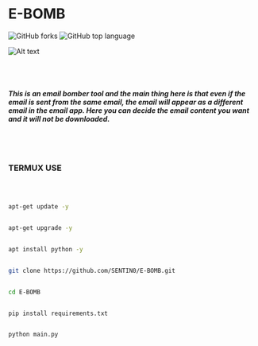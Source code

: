 # E-BOMB
<img alt="GitHub forks" src="https://img.shields.io/github/forks/SENTIN0/E-BOMB?style=social">
<img alt="GitHub top language" src="https://img.shields.io/github/languages/top/SENTIN0/E-BOMB">

![Alt text](.src/Img01.jpg)


<br>
<br>

##### This is an email bomber tool and the main thing here is that even if the email is sent from the same email, the email will appear as a different email in the email app.  Here you can decide the email content you want and it will not be downloaded.

<br>
<br>

### TERMUX USE
<br>

```bash

apt-get update -y

```
```bash

apt-get upgrade -y

```
```bash

apt install python -y

```
```bash

git clone https://github.com/SENTIN0/E-BOMB.git

```
```bash

cd E-BOMB

```
```bash

pip install requirements.txt

```
```bash

python main.py

```
